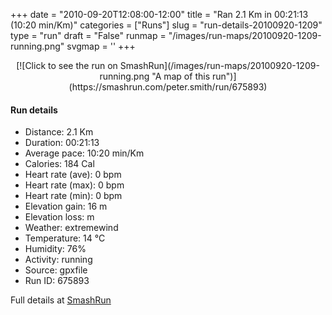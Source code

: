 +++
date = "2010-09-20T12:08:00-12:00"
title = "Ran 2.1 Km in 00:21:13 (10:20 min/Km)"
categories = ["Runs"]
slug = "run-details-20100920-1209"
type = "run"
draft = "False"
runmap = "/images/run-maps/20100920-1209-running.png"
svgmap = '<polyline points="10 100, 9 99, 10 98, 11 97, 12 94, 12 93, 13 91, 14 89, 15 88, 16 86, 16 85, 16 85, 16 82, 17 79, 18 78, 19 74, 21 70, 22 69, 23 68, 24 67, 24 66, 24 64, 25 62, 27 59, 26 59, 28 57, 29 53, 30 52, 31 51, 31 50, 31 49, 32 48, 32 48, 33 47, 34 45, 34 44, 35 43, 35 42, 35 41, 35 38, 38 34, 40 30, 39 25, 39 21, 44 18, 45 14, 45 10, 45 6, 48 2, 53 0, 58 0, 62 1, 67 2, 67 2, 69 2, 78 4, 79 3, 83 6, 81 9, 81 13, 85 16, 87 19, 86 20, 84 21, 82 25, 82 26, 82 29, 82 30, 84 31, 84 35, 90 41, 90 45, 89 46, 89 48, 87 50">'
+++



<!--more-->

<center>
[![Click to see the run on SmashRun](/images/run-maps/20100920-1209-running.png "A map of this run")](https://smashrun.com/peter.smith/run/675893)
</center>

#### Run details

* Distance: 2.1 Km
* Duration: 00:21:13
* Average pace: 10:20 min/Km
* Calories: 184 Cal
* Heart rate (ave): 0 bpm
* Heart rate (max): 0 bpm
* Heart rate (min): 0 bpm
* Elevation gain: 16 m
* Elevation loss:  m
* Weather: extremewind
* Temperature: 14 &deg;C
* Humidity: 76%
* Activity: running
* Source: gpxfile
* Run ID: 675893

Full details at [SmashRun](https://smashrun.com/peter.smith/run/675893)